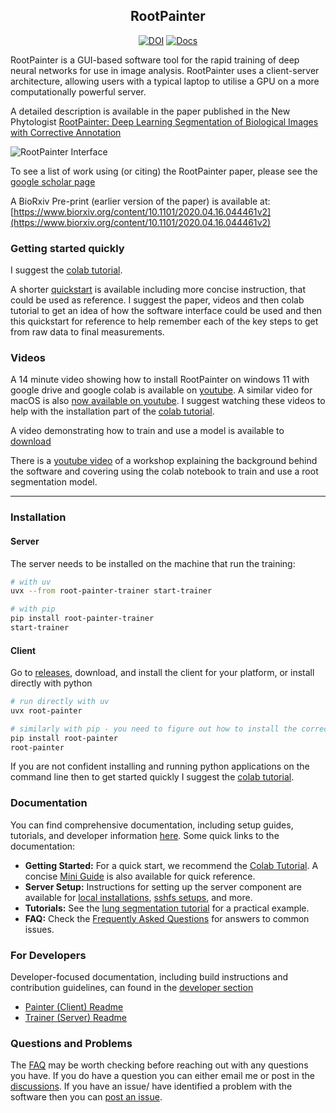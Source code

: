 <div align="center">
<h2>RootPainter</h2>

[![DOI](https://zenodo.org/badge/doi/10.1111/nph.18387.svg)](https://doi.org/10.1111/nph.18387)
[![Docs](https://img.shields.io/badge/Docs-root__painter-green)](https://jakob1379.github.io/root_painter)
</div>


RootPainter is a GUI-based software tool for the rapid training of deep neural networks for use in image analysis.
RootPainter uses a client-server architecture, allowing users with a typical laptop to utilise a GPU on a more computationally powerful server.

A detailed description is available in the paper published in the New Phytologist [RootPainter: Deep Learning Segmentation of Biological Images with Corrective Annotation](https://doi.org/10.1111/nph.18387)

![RootPainter Interface](https://user-images.githubusercontent.com/376295/224013411-cb44c7c2-5c72-4819-98a3-6c0ab8b9ea4d.png)

To see a list of work using (or citing) the RootPainter paper, please see the [google scholar page](https://scholar.google.com/scholar?cites=12740268016453642124)

A BioRxiv Pre-print (earlier version of the paper) is available at:
[https://www.biorxiv.org/content/10.1101/2020.04.16.044461v2](https://www.biorxiv.org/content/10.1101/2020.04.16.044461v2)

### Getting started quickly

I suggest the [colab tutorial](https://colab.research.google.com/drive/104narYAvTBt-X4QEDrBSOZm_DRaAKHtA?usp=sharing).

A shorter [quickstart](https://jakob1379.github.io/root_painter/quickstart.md) is available including more concise instruction, that could be used as reference. I suggest the paper, videos and then colab tutorial to get an idea of how the software interface could be used and then this quickstart for reference to help remember each of the key steps to get from raw data to final measurements.

### Videos

A 14 minute video showing how to install RootPainter on windows 11 with google drive and google colab is available on [youtube](https://www.youtube.com/watch?v=HuSujZQOkQw). A similar video for macOS is also [now available on youtube](https://youtu.be/rBCkem0ub_I). I suggest watching these videos to help with the installation part of the [colab tutorial](https://colab.research.google.com/drive/104narYAvTBt-X4QEDrBSOZm_DRaAKHtA?usp=sharing).

A video demonstrating how to train and use a model is available to [download](https://nph.onlinelibrary.wiley.com/action/downloadSupplement?doi=10.1111%2Fnph.18387&file=nph18387-sup-0002-VideoS1.mp4)

There is a [youtube video](https://www.youtube.com/watch?v=73u73tBvRO4) of a workshop explaining the background behind the software and covering using the colab notebook to train and use a root segmentation model.

---

### Installation

#### Server

The server needs to be installed on the machine that run the training:

```bash
# with uv
uvx --from root-painter-trainer start-trainer

# with pip
pip install root-painter-trainer
start-trainer
```

#### Client

Go to [releases](https://github.com/Abe404/root_painter/releases/latest), download, and install the client for your platform, or install directly with python

```bash
# run directly with uv
uvx root-painter

# similarly with pip - you need to figure out how to install the correct python yourself - uv does this for you.
pip install root-painter
root-painter
```

If you are not confident installing and running python applications on the command line then to get started quickly I suggest the [colab tutorial](https://colab.research.google.com/drive/104narYAvTBt-X4QEDrBSOZm_DRaAKHtA?usp=sharing).

### Documentation

You can find comprehensive documentation, including setup guides, tutorials, and developer information [here](https://jakob1379.github.io/root_painter). Some quick links to the documentation:

- **Getting Started:** For a quick start, we recommend the [Colab Tutorial](https://colab.research.google.com/drive/104narYAvTBt-X4QEDrBSOZm_DRaAKHtA?usp=sharing). A concise [Mini Guide](https://jakob1379.github.io/root_painter/quickstart/) is also available for quick reference.
- **Server Setup:** Instructions for setting up the server component are available for [local installations](https://jakob1379.github.io/root_painter/setup/local_server/), [sshfs setups](https://jakob1379.github.io/root_painter/setup/remote_server_sshfs/), and more.
- **Tutorials:** See the [lung segmentation tutorial](https://jakob1379.github.io/root_painter/tutorials/cxr_lung/) for a practical example.
- **FAQ:** Check the [Frequently Asked Questions](https://jakob1379.github.io/root_painter/faq/) for answers to common issues.

### For Developers

Developer-focused documentation, including build instructions and contribution guidelines, can found in the [developer section](https://jakob1379.github.io/root_painter/developer/painter/)

- [Painter (Client) Readme](https://jakob1379.github.io/root_painter/developer/painter/)
- [Trainer (Server) Readme](https://jakob1379.github.io/root_painter/developer/trainer/)

### Questions and Problems

The [FAQ](https://jakob1379.github.io/root_painter/faq/) may be worth checking before reaching out with any questions you have. If you do have a question you can either email me or post in the [discussions](https://github.com/Abe404/root_painter/discussions). If you have an issue/ have identified a problem with the software then you can [post an issue](https://github.com/Abe404/root_painter/issues).
